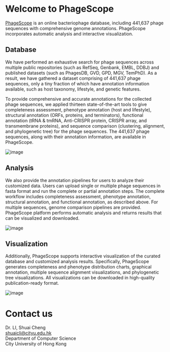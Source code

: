 # Welcome to PhageScope

[PhageScope](https://phagescope.deepomics.org/) is an online bacteriophage database, including 441,637 phage sequences with comprehensive genome annotations. PhageScope incorporates automatic analysis and interactive visualization.

## Database
We have performed an exhaustive search for phage sequences across multiple public repositories (such as RefSeq, Genbank, EMBL, DDBJ) and published datasets (such as PhagesDB, GVD, GPD, MGV, TemPhD). As a result, we have gathered a dataset comprising of 441,637 phage sequences, only a tiny fraction of which have annotation information available, such as host taxonomy, lifestyle, and genetic features.

To provide comprehensive and accurate annotations for the collected phage sequences, we applied thirteen state-of-the-art tools to give completeness assessment, phenotype annotation (host and lifestyle), structural annotation (ORFs, proteins, and terminators), functional annotation (tRNA & tmRNA, Anti-CRISPR protein, CRISPR array, and transmembrane proteins), and sequence comparison (clustering, alignment, and phylogenetic tree) for the phage sequences. The 441,637 phage sequences, along with their annotation information, are available in PhageScope. 

![image](https://github.com/wangruohan111/PhageScope_documents/blob/main/Figures/database.png)


## Analysis
We also provide the annotation pipelines for users to analyze their customized data. Users can upload single or multiple phage sequences in fasta format and run the complete or partial annotation steps. The complete workflow includes completeness assessment, phenotype annotation, structural annotation, and functional annotation, as described above. For multiple sequences, genome comparison pipelines are provided. PhageScope platform performs automatic analysis and returns results that can be visualized and downloaded.  

![image](https://github.com/wangruohan111/PhageScope_documents/blob/main/Figures/analysis.png)


## Visualization
Additionally, PhageScope supports interactive visualization of the curated database and customized analysis results. Specifically, PhageScope generates completeness and phenotype distribution charts, graphical annotation, multiple sequence alignment visualizations, and phylogenetic tree visualizations. All visualizations can be downloaded in high-quality publication-ready format.  

![image](https://github.com/wangruohan111/PhageScope_documents/blob/main/Figures/visualization.png)


# Contact us
Dr. LI, Shuai Cheng  
shuaicli@cityu.edu.hk  
Department of Computer Science  
City University of Hong Kong  

